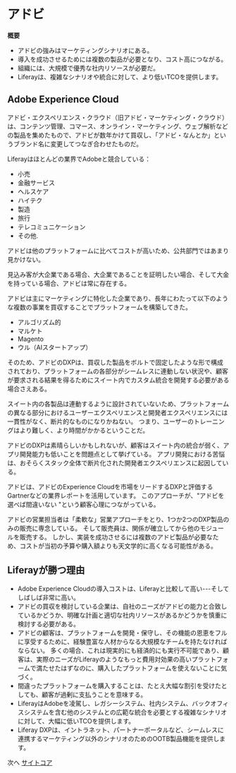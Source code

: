 # アドビ

**概要**

* アドビの強みはマーケティングシナリオにある。
* 導入を成功させるためには複数の製品が必要となり、コスト高につながる。
* 組織には、大規模で優秀な社内リソースが必要だ。
* Liferayは、複雑なシナリオや統合に対して、より低いTCOを提供します。

## Adobe Experience Cloud

アドビ・エクスペリエンス・クラウド（旧アドビ・マーケティング・クラウド）は、コンテンツ管理、コマース、オンライン・マーケティング、ウェブ解析などの製品を集めたもので、アドビが数年かけて買収し、「アドビ・なんとか」というブランド名に変更してつなぎ合わせたものだ。

Liferayはほとんどの業界でAdobeと競合している：

* 小売
* 金融サービス
* ヘルスケア
* ハイテク
* 製造
* 旅行
* テレコミュニケーション
* その他.

アドビは他のプラットフォームに比べてコストが高いため、公共部門ではあまり見かけない。

見込み客が大企業である場合、大企業であることを証明したい場合、そして大金を持っている場合、アドビは常に存在する。

アドビは主にマーケティングに特化した企業であり、長年にわたって以下のような複数の事業を買収することでプラットフォームを構築してきた。

* アルゴリズム的
* マルケト
* Magento
* ウル（AIスタートアップ）

そのため、アドビのDXPは、買収した製品をボルトで固定したような形で構成されており、プラットフォームの各部分がシームレスに連動しない状況や、顧客が要求される結果を得るためにスイート内でカスタム統合を開発する必要がある場合さえある。

スイート内の各製品は連動するように設計されていないため、プラットフォームの異なる部分におけるユーザーエクスペリエンスと開発者エクスペリエンスには一貫性がなく、断片的なものになりかねない。 つまり、ユーザーのトレーニングはより難しく、より時間がかかるということだ。

アドビのDXPは素晴らしいかもしれないが、顧客はスイート内の統合が弱く、アプリ開発能力も低いことを問題点として挙げている。 アプリ開発における苦悩は、おそらくスタック全体で断片化された開発者エクスペリエンスに起因している。

アドビは、アドビのExperience Cloudを市場をリードするDXPと評価するGartnerなどの業界レポートを活用しています。 このアプローチが、"アドビを選べば間違いない "という顧客心理につながっている。

アドビの営業担当者は「柔軟な」営業アプローチをとり、1つか2つのDXP製品のみの販売に専念している。 そして販売員は、関係が確立してから他のモジュールを販売する。 しかし、実装を成功させるには複数のアドビ製品が必要なため、コストが当初の予算や購入額よりも天文学的に高くなる可能性がある。

## Liferayが勝つ理由

* Adobe Experience Cloudの導入コストは、Liferayと比較して高い---そしてしばしば非常に高い。
* アドビの買収を検討している企業は、自社のニーズがアドビの能力と合致しているかどうか、明確な計画と適切な社内リソースがあるかどうかを慎重に検討する必要がある。
* アドビの顧客は、プラットフォームを開発・保守し、その機能の恩恵をフルに享受するために、経験豊富な人材からなる大規模なチームを持たなければならない。 多くの場合、これは現実的にも経済的にも実行不可能であり、顧客は、実際のニーズがLiferayのようなもっと費用対効果の高いプラットフォームで満たせたはずなのに、購入したプラットフォームを使えないことに気づく。
* 間違ったプラットフォームを購入することは、たとえ大幅な割引を受けたとしても、顧客が過剰に支払うことを意味する。
* LiferayはAdobeを凌駕し、レガシーシステム、社内システム、バックオフィスシステムを含む他のシステムとの広範な統合を必要とする複雑なシナリオに対して、大幅に低いTCOを提供します。
* Liferay DXPは、イントラネット、パートナーポータルなど、シームレスに連携するマーケティング以外のシナリオのためのOOTB製品機能を提供します。

次へ [サイトコア](./sitecore.md)
